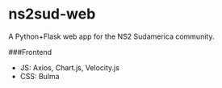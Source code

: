 # ns2sud-web

A Python+Flask web app for the NS2 Sudamerica community.

###Frontend
- JS: Axios, Chart.js, Velocity.js
- CSS: Bulma